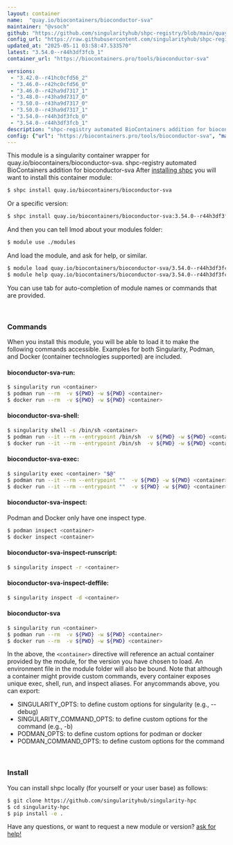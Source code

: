 ```yaml
---
layout: container
name:  "quay.io/biocontainers/bioconductor-sva"
maintainer: "@vsoch"
github: "https://github.com/singularityhub/shpc-registry/blob/main/quay.io/biocontainers/bioconductor-sva/container.yaml"
config_url: "https://raw.githubusercontent.com/singularityhub/shpc-registry/main/quay.io/biocontainers/bioconductor-sva/container.yaml"
updated_at: "2025-05-11 03:58:47.533570"
latest: "3.54.0--r44h3df3fcb_1"
container_url: "https://biocontainers.pro/tools/bioconductor-sva"

versions:
 - "3.42.0--r41hc0cfd56_2"
 - "3.46.0--r42hc0cfd56_0"
 - "3.46.0--r42ha9d7317_1"
 - "3.48.0--r43ha9d7317_0"
 - "3.50.0--r43ha9d7317_0"
 - "3.50.0--r43ha9d7317_1"
 - "3.54.0--r44h3df3fcb_0"
 - "3.54.0--r44h3df3fcb_1"
description: "shpc-registry automated BioContainers addition for bioconductor-sva"
config: {"url": "https://biocontainers.pro/tools/bioconductor-sva", "maintainer": "@vsoch", "description": "shpc-registry automated BioContainers addition for bioconductor-sva", "latest": {"3.54.0--r44h3df3fcb_1": "sha256:288a5b477fa31ae34664741e1b013b55f776bf719b83f953b55be51ae618544c"}, "tags": {"3.42.0--r41hc0cfd56_2": "sha256:0a58997f32ea6781c6a202f004af5c3019c1745abd59cb4ce609a95ea9e8df82", "3.46.0--r42hc0cfd56_0": "sha256:c4134147d5137ae9204a518a00633d9aa38a880e62d7188184e49ac3cc314a12", "3.46.0--r42ha9d7317_1": "sha256:e7c633af05968c47662bbc5ffb27ff528d7a880feb89e4d3cb668cab50719ae9", "3.48.0--r43ha9d7317_0": "sha256:6ebd6a368b9824b32b46dbfcef66fff13139ac71fdbf8e84ebc5d9d558ff8019", "3.50.0--r43ha9d7317_0": "sha256:629dc27d5b8259456a194eac8b3adf1b8ead6d82269527e96f620d982fde05cc", "3.50.0--r43ha9d7317_1": "sha256:f14b5083aa68edea1412422b51996efc4836861968e046a66fe6d89d16654de0", "3.54.0--r44h3df3fcb_0": "sha256:b58e07622cd6d7a997b7d5527397b55a6e0706bf0773212950c8e29f15b3a74a", "3.54.0--r44h3df3fcb_1": "sha256:288a5b477fa31ae34664741e1b013b55f776bf719b83f953b55be51ae618544c"}, "docker": "quay.io/biocontainers/bioconductor-sva"}
---
```


This module is a singularity container wrapper for quay.io/biocontainers/bioconductor-sva.
shpc-registry automated BioContainers addition for bioconductor-sva
After [installing shpc](#install) you will want to install this container module:


```bash
$ shpc install quay.io/biocontainers/bioconductor-sva
```

Or a specific version:

```bash
$ shpc install quay.io/biocontainers/bioconductor-sva:3.54.0--r44h3df3fcb_1
```

And then you can tell lmod about your modules folder:

```bash
$ module use ./modules
```

And load the module, and ask for help, or similar.

```bash
$ module load quay.io/biocontainers/bioconductor-sva/3.54.0--r44h3df3fcb_1
$ module help quay.io/biocontainers/bioconductor-sva/3.54.0--r44h3df3fcb_1
```

You can use tab for auto-completion of module names or commands that are provided.

<br>

### Commands

When you install this module, you will be able to load it to make the following commands accessible.
Examples for both Singularity, Podman, and Docker (container technologies supported) are included.

#### bioconductor-sva-run:

```bash
$ singularity run <container>
$ podman run --rm  -v ${PWD} -w ${PWD} <container>
$ docker run --rm  -v ${PWD} -w ${PWD} <container>
```

#### bioconductor-sva-shell:

```bash
$ singularity shell -s /bin/sh <container>
$ podman run --it --rm --entrypoint /bin/sh  -v ${PWD} -w ${PWD} <container>
$ docker run --it --rm --entrypoint /bin/sh  -v ${PWD} -w ${PWD} <container>
```

#### bioconductor-sva-exec:

```bash
$ singularity exec <container> "$@"
$ podman run --it --rm --entrypoint ""  -v ${PWD} -w ${PWD} <container> "$@"
$ docker run --it --rm --entrypoint ""  -v ${PWD} -w ${PWD} <container> "$@"
```

#### bioconductor-sva-inspect:

Podman and Docker only have one inspect type.

```bash
$ podman inspect <container>
$ docker inspect <container>
```

#### bioconductor-sva-inspect-runscript:

```bash
$ singularity inspect -r <container>
```

#### bioconductor-sva-inspect-deffile:

```bash
$ singularity inspect -d <container>
```



#### bioconductor-sva

```bash
$ singularity run <container>
$ podman run --rm  -v ${PWD} -w ${PWD} <container>
$ docker run --rm  -v ${PWD} -w ${PWD} <container>
```


In the above, the `<container>` directive will reference an actual container provided
by the module, for the version you have chosen to load. An environment file in the
module folder will also be bound. Note that although a container
might provide custom commands, every container exposes unique exec, shell, run, and
inspect aliases. For anycommands above, you can export:

 - SINGULARITY_OPTS: to define custom options for singularity (e.g., --debug)
 - SINGULARITY_COMMAND_OPTS: to define custom options for the command (e.g., -b)
 - PODMAN_OPTS: to define custom options for podman or docker
 - PODMAN_COMMAND_OPTS: to define custom options for the command

<br>

### Install

You can install shpc locally (for yourself or your user base) as follows:

```bash
$ git clone https://github.com/singularityhub/singularity-hpc
$ cd singularity-hpc
$ pip install -e .
```

Have any questions, or want to request a new module or version? [ask for help!](https://github.com/singularityhub/singularity-hpc/issues)